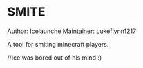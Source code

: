 SMITE
=====

Author: Icelaunche
Maintainer: Lukeflynn1217

A tool for smiting minecraft players.

//Ice was bored out of his mind :)

